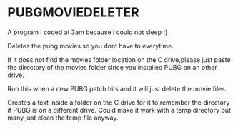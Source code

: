 # PUBGMOVIEDELETER

A program i coded at 3am because i could not sleep ;)

Deletes the pubg movies so you dont have to everytime.

If it does not find the movies folder location on the  C drive,please just paste the directory of the movies folder since you installed PUBG on an other drive.

Run this when a new PUBG patch hits and it will just delete the movie files. 

Creates a text inside a folder on the C drive  for it to remember the directory if PUBG is on a different drive. Could make it work with a temp directory but many just clean the temp file anyway.


